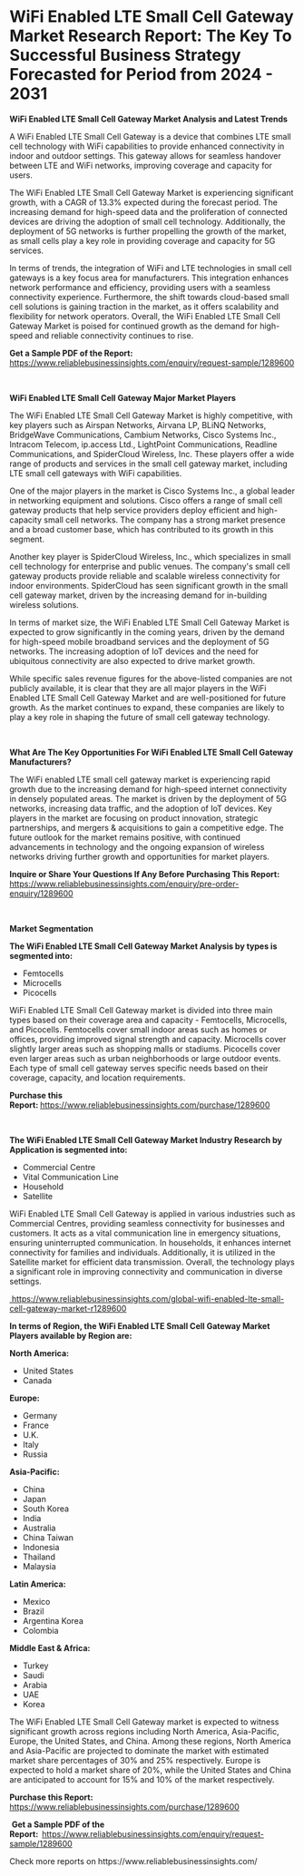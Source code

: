 <p><h1>WiFi Enabled LTE Small Cell Gateway Market Research Report: The Key To Successful Business Strategy Forecasted for Period from 2024 - 2031</h1></p><p><strong>WiFi Enabled LTE Small Cell Gateway Market Analysis and Latest Trends</strong></p>
<p><p>A WiFi Enabled LTE Small Cell Gateway is a device that combines LTE small cell technology with WiFi capabilities to provide enhanced connectivity in indoor and outdoor settings. This gateway allows for seamless handover between LTE and WiFi networks, improving coverage and capacity for users.</p><p>The WiFi Enabled LTE Small Cell Gateway Market is experiencing significant growth, with a CAGR of 13.3% expected during the forecast period. The increasing demand for high-speed data and the proliferation of connected devices are driving the adoption of small cell technology. Additionally, the deployment of 5G networks is further propelling the growth of the market, as small cells play a key role in providing coverage and capacity for 5G services.</p><p>In terms of trends, the integration of WiFi and LTE technologies in small cell gateways is a key focus area for manufacturers. This integration enhances network performance and efficiency, providing users with a seamless connectivity experience. Furthermore, the shift towards cloud-based small cell solutions is gaining traction in the market, as it offers scalability and flexibility for network operators. Overall, the WiFi Enabled LTE Small Cell Gateway Market is poised for continued growth as the demand for high-speed and reliable connectivity continues to rise.</p></p>
<p><strong>Get a Sample PDF of the Report:&nbsp;</strong> <a href="https://www.reliablebusinessinsights.com/enquiry/request-sample/1289600">https://www.reliablebusinessinsights.com/enquiry/request-sample/1289600</a></p>
<p>&nbsp;</p>
<p><strong>WiFi Enabled LTE Small Cell Gateway Major Market Players</strong></p>
<p><p>The WiFi Enabled LTE Small Cell Gateway Market is highly competitive, with key players such as Airspan Networks, Airvana LP, BLiNQ Networks, BridgeWave Communications, Cambium Networks, Cisco Systems Inc., Intracom Telecom, ip.access Ltd., LightPoint Communications, Readline Communications, and SpiderCloud Wireless, Inc. These players offer a wide range of products and services in the small cell gateway market, including LTE small cell gateways with WiFi capabilities.</p><p>One of the major players in the market is Cisco Systems Inc., a global leader in networking equipment and solutions. Cisco offers a range of small cell gateway products that help service providers deploy efficient and high-capacity small cell networks. The company has a strong market presence and a broad customer base, which has contributed to its growth in this segment.</p><p>Another key player is SpiderCloud Wireless, Inc., which specializes in small cell technology for enterprise and public venues. The company's small cell gateway products provide reliable and scalable wireless connectivity for indoor environments. SpiderCloud has seen significant growth in the small cell gateway market, driven by the increasing demand for in-building wireless solutions.</p><p>In terms of market size, the WiFi Enabled LTE Small Cell Gateway Market is expected to grow significantly in the coming years, driven by the demand for high-speed mobile broadband services and the deployment of 5G networks. The increasing adoption of IoT devices and the need for ubiquitous connectivity are also expected to drive market growth.</p><p>While specific sales revenue figures for the above-listed companies are not publicly available, it is clear that they are all major players in the WiFi Enabled LTE Small Cell Gateway Market and are well-positioned for future growth. As the market continues to expand, these companies are likely to play a key role in shaping the future of small cell gateway technology.</p></p>
<p>&nbsp;</p>
<p><strong>What Are The Key Opportunities For WiFi Enabled LTE Small Cell Gateway Manufacturers?</strong></p>
<p><p>The WiFi enabled LTE small cell gateway market is experiencing rapid growth due to the increasing demand for high-speed internet connectivity in densely populated areas. The market is driven by the deployment of 5G networks, increasing data traffic, and the adoption of IoT devices. Key players in the market are focusing on product innovation, strategic partnerships, and mergers & acquisitions to gain a competitive edge. The future outlook for the market remains positive, with continued advancements in technology and the ongoing expansion of wireless networks driving further growth and opportunities for market players.</p></p>
<p><strong>Inquire or Share Your Questions If Any Before Purchasing This Report:</strong> <a href="https://www.reliablebusinessinsights.com/enquiry/pre-order-enquiry/1289600">https://www.reliablebusinessinsights.com/enquiry/pre-order-enquiry/1289600</a></p>
<p>&nbsp;</p>
<p><strong>Market Segmentation</strong></p>
<p><strong>The WiFi Enabled LTE Small Cell Gateway Market Analysis by types is segmented into:</strong></p>
<p><ul><li>Femtocells</li><li>Microcells</li><li>Picocells</li></ul></p>
<p><p>WiFi Enabled LTE Small Cell Gateway market is divided into three main types based on their coverage area and capacity - Femtocells, Microcells, and Picocells. Femtocells cover small indoor areas such as homes or offices, providing improved signal strength and capacity. Microcells cover slightly larger areas such as shopping malls or stadiums. Picocells cover even larger areas such as urban neighborhoods or large outdoor events. Each type of small cell gateway serves specific needs based on their coverage, capacity, and location requirements.</p></p>
<p><strong>Purchase this Report:&nbsp;</strong><a href="https://www.reliablebusinessinsights.com/purchase/1289600">https://www.reliablebusinessinsights.com/purchase/1289600</a></p>
<p>&nbsp;</p>
<p><strong>The WiFi Enabled LTE Small Cell Gateway Market Industry Research by Application is segmented into:</strong></p>
<p><ul><li>Commercial Centre</li><li>Vital Communication Line</li><li>Household</li><li>Satellite</li></ul></p>
<p><p>WiFi Enabled LTE Small Cell Gateway is applied in various industries such as Commercial Centres, providing seamless connectivity for businesses and customers. It acts as a vital communication line in emergency situations, ensuring uninterrupted communication. In households, it enhances internet connectivity for families and individuals. Additionally, it is utilized in the Satellite market for efficient data transmission. Overall, the technology plays a significant role in improving connectivity and communication in diverse settings.</p></p>
<p><a href="https://www.reliablebusinessinsights.com/global-wifi-enabled-lte-small-cell-gateway-market-r1289600">&nbsp;https://www.reliablebusinessinsights.com/global-wifi-enabled-lte-small-cell-gateway-market-r1289600</a></p>
<p><strong>In terms of Region, the WiFi Enabled LTE Small Cell Gateway Market Players available by Region are:</strong></p>
<p>
    <p> <strong> North America: </strong>
        <ul>
            <li>United States</li>
            <li>Canada</li>
        </ul>
        </p> 
    <p> <strong> Europe: </strong>
        <ul>
            <li>Germany</li>
            <li>France</li>
            <li>U.K.</li>
            <li>Italy</li>
            <li>Russia</li>
        </ul>
        </p> 
    <p> <strong> Asia-Pacific: </strong>
        <ul>
            <li>China</li>
            <li>Japan</li>
            <li>South Korea</li>
            <li>India</li>
            <li>Australia</li>
            <li>China Taiwan</li>
            <li>Indonesia</li>
            <li>Thailand</li>
            <li>Malaysia</li>
        </ul>
        </p> 
    <p> <strong> Latin America: </strong>
        <ul>
            <li>Mexico</li>
            <li>Brazil</li>
            <li>Argentina Korea</li>
            <li>Colombia</li>
        </ul>
        </p> 
    <p> <strong> Middle East & Africa: </strong>
        <ul>
            <li>Turkey</li>
            <li>Saudi</li>
            <li>Arabia</li>
            <li>UAE</li>
            <li>Korea</li>
        </ul>
    </p>
    </p>
<p><p>The WiFi Enabled LTE Small Cell Gateway market is expected to witness significant growth across regions including North America, Asia-Pacific, Europe, the United States, and China. Among these regions, North America and Asia-Pacific are projected to dominate the market with estimated market share percentages of 30% and 25% respectively. Europe is expected to hold a market share of 20%, while the United States and China are anticipated to account for 15% and 10% of the market respectively.</p></p>
<p><strong>Purchase this Report: </strong><a href="https://www.reliablebusinessinsights.com/purchase/1289600">https://www.reliablebusinessinsights.com/purchase/1289600</a></p>
<p>&nbsp;<strong>Get a Sample PDF of the Report:&nbsp;&nbsp;</strong><a href="https://www.reliablebusinessinsights.com/enquiry/request-sample/1289600">https://www.reliablebusinessinsights.com/enquiry/request-sample/1289600</a></p>
<p><strong></strong></p>
<p>Check more reports on https://www.reliablebusinessinsights.com/</p>